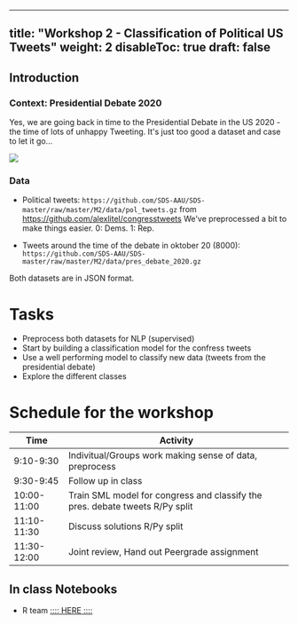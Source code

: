 
---
title: "Workshop 2 - Classification of Political US Tweets"
weight: 2
disableToc: true
draft: false
---

## Introduction 

### Context: Presidential Debate 2020


Yes, we are going back in time to the Presidential Debate in the US 2020 - the time of lots of unhappy Tweeting. It's just too good a dataset and case to let it go...

![](https://ichef.bbci.co.uk/news/800/cpsprodpb/E505/production/_114692685_uspresidentialdebate2020timedonaldtrumpandjoebiden.jpg)

### Data

* Political tweets: `https://github.com/SDS-AAU/SDS-master/raw/master/M2/data/pol_tweets.gz` from https://github.com/alexlitel/congresstweets We've preprocessed a bit to make things easier. 0: Dems. 1: Rep.

* Tweets around the time of the debate in oktober 20 (8000): `https://github.com/SDS-AAU/SDS-master/raw/master/M2/data/pres_debate_2020.gz`

Both datasets are in JSON format.



# Tasks

* Preprocess both datasets for NLP (supervised)
* Start by building a classification model for the confress tweets
* Use a well performing model to classify new data (tweets from the presidential debate)
* Explore the different classes


# Schedule for the workshop


| Time        | Activity                                                              |
|-------------|-----------------------------------------------------------------------|
| 9:10-9:30   | Indivitual/Groups work making sense of data, preprocess                   |
| 9:30-9:45   | Follow up in class               |
| 10:00-11:00 | Train SML model for congress and classify the pres. debate tweets  R/Py split                                     |
| 11:10-11:30 | Discuss solutions R/Py split                                          |
| 11:30-12:00 | Joint review, Hand out Peergrade assignment                           |  




## In class Notebooks

* R team [:::: HERE ::::](https://sds-aau.github.io/SDS-2021/workshops/2021/M2_workshop_nlp_R.nb.html)

<!---
* [{{< awesome fas fa-laptop-code >}} Py Colab - With comments](https://colab.research.google.com/github/SDS-AAU/SDS-master/blob/master/M2/exercises/M2_W1_Elites.ipynb
)
--->

<!---
{{< tabs >}}

{{< tab name="Joint recordings">}}
  <h2>Assignment 1 handout</h2>
  {{< panopto  "https://panopto.aau.dk/Panopto/Pages/Embed.aspx?id=4b2660d2-790f-49cf-84be-ada900ea3083&autoplay=false&offerviewer=true&showtitle=true&showbrand=false&start=0&interactivity=all" >}}

{{< /tab >}}



{{< tab name="R Application">}}
<div>

  <h2>R: Recording</h2>
 
 coming soon

</div>
{{< /tab >}}



{{< tab name="Python Application">}}
<div>
  
  
  <h2>Python group recoding </h2>
  {{< panopto "https://panopto.aau.dk/Panopto/Pages/Embed.aspx?id=3c6006e6-e8e2-4ac4-a0a8-ada900ea85bc&autoplay=false&offerviewer=true&showtitle=true&showbrand=false&start=0&interactivity=all" >}}
</div>
{{< /tab >}}

{{< /tabs >}}
 --->
